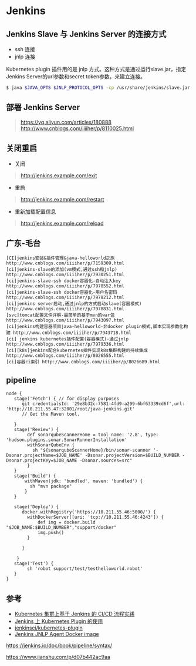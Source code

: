 # Jenkins


## Jenkins Slave 与 Jenkins Server 的连接方式

* ssh 连接
* jnlp 连接

Kubernetes plugin 插件用的是 jnlp 方式。这种方式是通过运行slave.jar，指定Jenkins Server的url参数和secret token参数，来建立连接。

```bash
$ java $JAVA_OPTS $JNLP_PROTOCOL_OPTS -cp /usr/share/jenkins/slave.jar hudson.remoting.jnlp.Main -headless $TUNNEL $URL $WORKDIR $OPT_JENKINS_SECRET $OPT_JENKINS_AGENT_NAME "$@"
```


## 部署 Jenkins Server

> https://yq.aliyun.com/articles/180888
> http://www.cnblogs.com/iiiiher/p/8110025.html



## 关闭重启

* 关闭

> http://jenkins.example.com/exit

* 重启

> http://jenkins.example.com/restart

* 重新加载配置信息

> http://jenkins.example.com/reload




## 广东-毛台

```
[CI]jenkins安装&插件管理&java-helloworld之旅 http://www.cnblogs.com/iiiiher/p/7159309.html
[ci]jenkins-slave的添加(vm模式,通过ssh和jnlp) http://www.cnblogs.com/iiiiher/p/7930251.html
[ci]jenkins-slave-ssh docker容器化-自动注入key http://www.cnblogs.com/iiiiher/p/7978552.html
[ci]jenkins-slave-ssh docker容器化-用户名密码 http://www.cnblogs.com/iiiiher/p/7978212.html
[ci]jenkins server启动,通过jnlp的方式启动slave(容器模式) http://www.cnblogs.com/iiiiher/p/7978831.html
[svc]tomcat配置文件详解-最简单的基于mvn的war包 http://www.cnblogs.com/iiiiher/p/7943097.html
[ci]jenkins构建容器项目java-helloworld-非docker plugin模式,脚本实现参数化构建 http://www.cnblogs.com/iiiiher/p/7943718.html
[ci] jenkins kubernetes插件配置(容器模式)-通过jnlp http://www.cnblogs.com/iiiiher/p/7979336.html
[ci][k8s]jenkins配合kubernetes插件实现k8s集群构建的持续集成 http://www.cnblogs.com/iiiiher/p/8026555.html
[ci]容器ci索引 http://www.cnblogs.com/iiiiher/p/8026689.html 
```


## pipeline


```
node {
   stage('Fetch') { // for display purposes
      git credentialsId: '29e8b32c-7581-4fd9-a299-6bf63339cd6f',url: 'http://10.211.55.47:32001/root/java-jenkins.git'
      // Get the Maven tool.

   }
   stage('Review') {
        def sonarqubeScannerHome = tool name: '2.8', type: 'hudson.plugins.sonar.SonarRunnerInstallation'
        withSonarQubeEnv {
          sh "${sonarqubeScannerHome}/bin/sonar-scanner '-Dsonar.projectName=$JOB_NAME' -Dsonar.projectVersion=$BUILD_NUMBER -Dsonar.projectKey=$JOB_NAME -Dsonar.sources=src"
        }
   }
   stage('Build') {
       withMaven(jdk: 'bundled', maven: 'bundled') {
         sh "mvn package"
       }
   }

   stage('Deploy') {
      docker.withRegistry('https://10.211.55.46:5000/') {
        withDockerServer([uri: 'tcp://10.211.55.46:4243']) {
            def img = docker.build "$JOB_NAME:$BUILD_NUMBER","support/docker"
            img.push()
        }

      }

    }
   stage('Test') {
        sh 'robot support/test/testhelloworld.robot'
   }
}
```


## 参考

* [Kubernetes 集群上基于 Jenkins 的 CI/CD 流程实践](https://yq.aliyun.com/articles/180888)
* [Jenkins 上 Kubernetes Plugin 的使用](http://blog.csdn.net/felix_yujing/article/details/78725142)
* [jenkinsci/kubernetes-plugin](https://github.com/jenkinsci/kubernetes-plugin)
* [Jenkins JNLP Agent Docker image](https://github.com/jenkinsci/docker-jnlp-slave)



https://jenkins.io/doc/book/pipeline/syntax/

https://www.jianshu.com/p/d07b442ac9aa